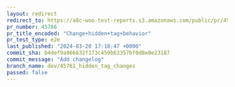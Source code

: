 ```yaml
---
layout: redirect
redirect_to: https://a8c-woo-test-reports.s3.amazonaws.com/public/pr/45766/e2e/index.html
pr_number: 45766
pr_title_encoded: "Change+hidden+tag+behavior"
pr_test_type: e2e
last_published: "2024-03-20 17:18:47 +0000"
commit_sha: b4def9a966632f173c459b63357bf0d8e0e23187
commit_message: "Add changelog"
branch_name: dev/45761_hidden_tag_changes
passed: false
---
```

